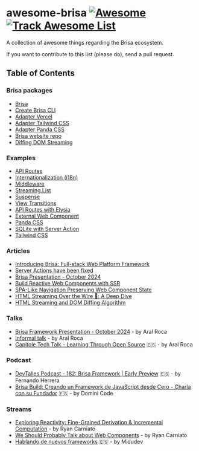 # awesome-brisa [![Awesome](https://cdn.rawgit.com/sindresorhus/awesome/d7305f38d29fed78fa85652e3a63e154dd8e8829/media/badge.svg)](https://github.com/sindresorhus/awesome) [![Track Awesome List](https://www.trackawesomelist.com/badge.svg)](https://www.trackawesomelist.com/teafuljs/teaful/)

A collection of awesome things regarding the Brisa ecosystem.

If you want to contribute to this list (please do), send a pull request.

## Table of Contents

### Brisa packages

- [Brisa](https://github.com/brisa-build/brisa)
- [Create Brisa CLI](https://github.com/brisa-build/brisa/tree/canary/packages/create-brisa)
- [Adapter Vercel](https://github.com/brisa-build/brisa/tree/canary/packages/adapter-vercel)
- [Adapter Tailwind CSS](https://github.com/brisa-build/brisa/tree/canary/packages/brisa-tailwindcss)
- [Adapter Panda CSS](https://github.com/brisa-build/brisa/blob/canary/packages/brisa-pandacss)
- [Brisa website repo](https://github.com/brisa-build/brisa/tree/canary/packages/www)
- [Diffing DOM Streaming](https://github.com/brisa-build/diff-dom-streaming)

### Examples

- [API Routes](https://github.com/brisa-build/brisa/tree/canary/examples/with-api-routes)
- [Internationalization (i18n)](https://github.com/brisa-build/brisa/tree/canary/examples/with-i18n)
- [Middleware](https://github.com/brisa-build/brisa/tree/canary/examples/with-middleware)
- [Streaming List](https://github.com/brisa-build/brisa/tree/canary/examples/with-streaming-list)
- [Suspense](https://github.com/brisa-build/brisa/tree/canary/examples/with-suspense)
- [View Transitions](https://github.com/brisa-build/brisa/tree/canary/examples/with-view-transitions)
- [API Routes with Elysia](https://github.com/brisa-build/brisa/tree/main/examples/with-elysia)
- [External Web Component](https://github.com/brisa-build/brisa/tree/main/examples/with-external-web-component)
- [Panda CSS](https://github.com/brisa-build/brisa/tree/canary/examples/with-pandacss)
- [SQLite with Server Action](https://github.com/brisa-build/brisa/tree/main/examples/with-sqlite-with-server-action)
- [Tailwind CSS](https://github.com/brisa-build/brisa/tree/main/examples/with-tailwindcss)

### Articles

- [Introducing Brisa: Full-stack Web Platform Framework](https://brisa.build/blog/introducing-brisa)
- [Server Actions have been fixed](https://brisa.build/blog/server-actions-have-been-fixed)
- [Brisa Presentation - October 2024](https://brisa.build/blog/brisa-presentation)
- [Build Reactive Web Components with SSR](https://aralroca.com/blog/reactive-web-components-with-ssr)
- [SPA-Like Navigation Preserving Web Component State](https://aralroca.com/blog/spa-navigation)
- [HTML Streaming Over the Wire 🥳: A Deep Dive](https://aralroca.com/blog/html-streaming-over-the-wire)
- [HTML Streaming and DOM Diffing Algorithm](https://aralroca.com/blog/html-node-streaming)

### Talks

- [Brisa Framework Presentation - October 2024](https://www.youtube.com/watch?v=rtHxGKkqOzM) - by Aral Roca
- [Informal talk](https://www.youtube.com/watch?v=kj_g5vIm1lA) - by Aral Roca
- [Capitole Tech Talk - Learning Through Open Source](https://www.youtube.com/watch?v=NZRvpWB8Ix8) 🇪🇸 - by Aral Roca

### Podcast

- [DevTalles Podcast - 182: Brisa Framework | Early Preview](https://www.youtube.com/watch?v=XYI2JEmL9A0) 🇪🇸 - by Fernando Herrera
- [Brisa Build: Creando un Framework de JavaScript desde Cero - Charla con su Fundador](https://www.youtube.com/watch?v=WOTKdwxM93Q)  🇪🇸 - by Domini Code

### Streams

- [Exploring Reactivity: Fine-Grained Derivation & Incremental Computation](https://www.youtube.com/live/kz-p_017Usc?t=1400s) - by Ryan Carniato
- [We Should Probably Talk about Web Components](https://www.youtube.com/live/0F9t_WeJ5p4?si=nCnhUGKNOnvlWXgD&t=18245) - by Ryan Carniato
- [Hablando de nuevos frameworks](https://youtu.be/esWBgBksL-M?si=fSzHgChr6zz1kwkj&t=227) 🇪🇸 - by Midudev
